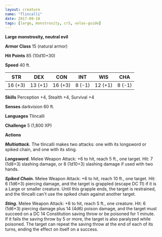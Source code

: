 ```yaml
---
layout: creature
name: "Tlincalli"
date: 2017-09-10
tags: [large, monstrosity, cr5, volos-guide]
---
```


**Large monstrosity, neutral evil**

**Armor Class** 15 (natural armor)

**Hit Points** 85 (10d10+30)

**Speed** 40 ft.

|   STR   |   DEX   |   CON   |   INT   |   WIS   |   CHA   |
|:-----:|:-----:|:-----:|:-----:|:-----:|:-----:|
| 16 (+3) | 13 (+1) | 16 (+3) | 8 (-1) | 12 (+1) | 8 (-1) |

**Skills** Perception +4, Stealth +4, Survival +4

**Senses** darkvision 60 ft.

**Languages** Tlincalli

**Challenge** 5 (1,800 XP)

**Actions**

***Multiattack.*** The tlincalli makes two attacks: one with its longsword or spiked chain, and one with its sting.

***Longsword.*** Melee Weapon Attack: +6 to hit, reach 5 ft., one target. Hit: 7 (1d8+3) slashing damage, or 8 (1d10+3) slashing damage if used with two hands.

***Spiked Chain.*** Melee Weapon Attack: +6 to hit, reach 10 ft., one target. Hit: 6 (1d6+3) piercing damage, and the target is grappled (escape DC 11) if it is a Large or smaller creature. Until this grapple ends, the target is restrained, and the tlincalli can't use the spiked chain against another target.

***Sting.*** Melee Weapon Attack: +6 to hit, reach 5 ft., one creature. Hit: 6 (1d6+3) piercing damage plus 14 (4d6) poison damage, and the target must succeed on a DC 14 Constitution saving throw or be poisoned for 1 minute. If it fails the saving throw by 5 or more, the target is also paralyzed while poisoned. The target can repeat the saving throw at the end of each of its turns, ending the effect on itself on a success.

